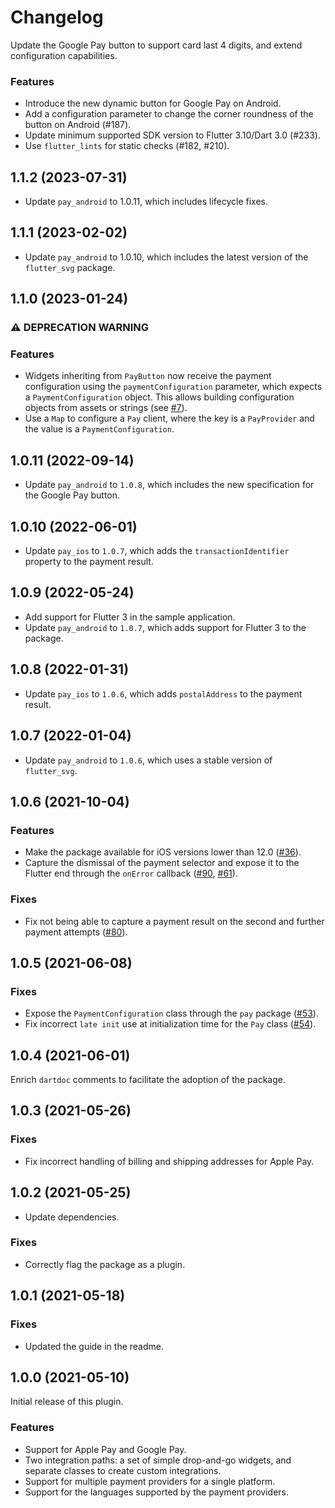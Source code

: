 # Changelog

Update the Google Pay button to support card last 4 digits, and extend configuration capabilities.

### Features

* Introduce the new dynamic button for Google Pay on Android.
* Add a configuration parameter to change the corner roundness of the button on Android (#187).
* Update minimum supported SDK version to Flutter 3.10/Dart 3.0 (#233).
* Use `flutter_lints` for static checks (#182, #210).

## 1.1.2 (2023-07-31)
* Update `pay_android` to 1.0.11, which includes lifecycle fixes.

## 1.1.1 (2023-02-02)
* Update `pay_android` to 1.0.10, which includes the latest version of the `flutter_svg` package.

## 1.1.0 (2023-01-24)

### ⚠ DEPRECATION WARNING

### Features
* Widgets inheriting from `PayButton` now receive the payment configuration using the `paymentConfiguration` parameter, which expects a `PaymentConfiguration` object. This allows building configuration objects from assets or strings (see [#7](https://github.com/google-pay/flutter-plugin/issues/7)).
* Use a `Map` to configure a `Pay` client, where the key is a `PayProvider` and the value is a `PaymentConfiguration`. 

## 1.0.11 (2022-09-14)

* Update `pay_android` to `1.0.8`, which includes the new specification for the Google Pay button.

## 1.0.10 (2022-06-01)

* Update `pay_ios` to `1.0.7`, which adds the `transactionIdentifier` property to the payment result.

## 1.0.9 (2022-05-24)

* Add support for Flutter 3 in the sample application.
* Update `pay_android` to `1.0.7`, which adds support for Flutter 3 to the package.

## 1.0.8 (2022-01-31)

* Update `pay_ios` to `1.0.6`, which adds `postalAddress` to the payment result.

## 1.0.7 (2022-01-04)

* Update `pay_android` to `1.0.6`, which uses a stable version of `flutter_svg`.

## 1.0.6 (2021-10-04)

### Features
* Make the package available for iOS versions lower than 12.0 ([#36](https://github.com/google-pay/flutter-plugin/issues/36)).
* Capture the dismissal of the payment selector and expose it to the Flutter end through the `onError` callback ([#90](https://github.com/google-pay/flutter-plugin/issues/90), [#61](https://github.com/google-pay/flutter-plugin/issues/61)).

### Fixes
* Fix not being able to capture a payment result on the second and further payment attempts ([#80](https://github.com/google-pay/flutter-plugin/issues/80)).

## 1.0.5 (2021-06-08)

### Fixes

* Expose the `PaymentConfiguration` class through the `pay` package ([#53](https://github.com/google-pay/flutter-plugin/issues/53)).
* Fix incorrect `late init` use at initialization time for the `Pay` class ([#54](https://github.com/google-pay/flutter-plugin/issues/54)).

## 1.0.4 (2021-06-01)
Enrich `dartdoc` comments to facilitate the adoption of the package.

## 1.0.3 (2021-05-26)

### Fixes

* Fix incorrect handling of billing and shipping addresses for Apple Pay.

## 1.0.2 (2021-05-25)

* Update dependencies.

### Fixes

* Correctly flag the package as a plugin.

## 1.0.1 (2021-05-18)

### Fixes

* Updated the guide in the readme.

## 1.0.0 (2021-05-10)
Initial release of this plugin.

### Features

* Support for Apple Pay and Google Pay.
* Two integration paths: a set of simple drop-and-go widgets, and separate classes to create custom integrations. 
* Support for multiple payment providers for a single platform.
* Support for the languages supported by the payment providers.

